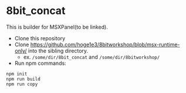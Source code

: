 # 8bit_concat

This is builder for MSXPanel(to be linked).

- Clone this repository
- Clone https://github.com/hoge1e3/8bitworkshop/blob/msx-runtime-only/ into the sibling directory.
  - ex.  `/some/dir/8bit_concat` and `/some/dir/8bitworkshop/`
- Run npm commands:
~~~
npm init
npm run build
npm run copy
~~~
